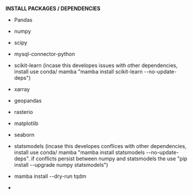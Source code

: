 **INSTALL PACKAGES / DEPENDENCIES** 
- Pandas
- numpy
- scipy
- mysql-connector-python
- scikit-learn      (incase this developes issues with other dependencies, install use conda/ mamba "mamba install scikit-learn --no-update-deps")
- xarray
- geopandas
- rasterio
- matplotlib
- seaborn
- statsmodels        (incase this developes conflices with other dependencies, install use conda/ mamba "mamba install statsmodels --no-update-deps". if conflicts persist between numpy and statsmodels the use "pip install --upgrade numpy statsmodels")
- mamba install --dry-run tqdm

- 
